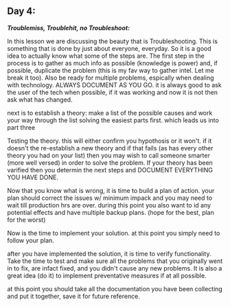 ## **Day 4:**

***Troublemiss, Troublehit, no Troubleshoot:***

In this lesson we are discussing the beauty that is Troubleshooting. This is something that is done by just about everyone, everyday.  So it is a good idea to actually know what some of the steps are. 
The first step in the process is to gather as much info as possible (knowledge is power) and, if possible, duplicate the problem (this is my fav way to gather intel. Let me break it too). Also be ready for multiple problems, espically when dealing with technology. ALWAYS DOCUMENT AS YOU GO. it is always good to ask the user of the tech when possible, if it was working and now it is not then ask what has changed. 

next is to establish a theory: make a list of the possible causes and work your way through the list solving the easiest parts first. which leads us into part three

Testing the theory. this will either confirm you hypothosis or it won't. if it doesn't the re-establish a new theory and if that fails (as has every other theory you had on your list) then you may wish to call someone smarter (more well versed) in order to solve the problem. If your theory has been varified then you determin the next steps and DOCUMENT EVERYTHING YOU HAVE DONE.

Now that you know what is wrong, it is time to build a plan of action. your plan should correct the issues w/ minimum impack and you may need to wait till production hrs are over. during this point you also want to id any potential effects and have multiple backup plans. (hope for the best, plan for the worst)

Now is the time to implement your solution. at this point you simply need to follow your plan.

after you have implemented the solution, it is time to verify functionality. Take the time to test and make sure all the problems that you originally went in to fix, are infact fixed, and you didn't cause any new problems. It is also a great idea (do it) to implement preventative measures if at all possible.

at this point you should take all the documentation you have been collecting and put it together, save it for future reference. 
